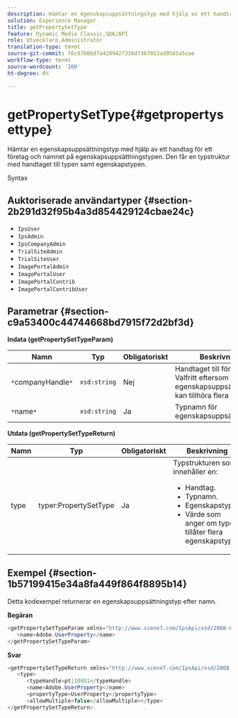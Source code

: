 ```yaml
---
description: Hämtar en egenskapsuppsättningstyp med hjälp av ett handtag för ett företag och namnet på egenskapsuppsättningstypen. Den får en typstruktur med handtaget till typen samt egenskapstypen.
solution: Experience Manager
title: getPropertySetType
feature: Dynamic Media Classic,SDK/API
role: Utvecklare,Administratör
translation-type: tm+mt
source-git-commit: f6c97606d7a4209427316d7367013ad9585a5cae
workflow-type: tm+mt
source-wordcount: '160'
ht-degree: 0%

---
```



# getPropertySetType{#getpropertysettype}

Hämtar en egenskapsuppsättningstyp med hjälp av ett handtag för ett företag och namnet på egenskapsuppsättningstypen. Den får en typstruktur med handtaget till typen samt egenskapstypen.

Syntax

## Auktoriserade användartyper {#section-2b291d32f95b4a3d854429124cbae24c}

* `IpsUser`
* `IpsAdmin`
* `IpsCompanyAdmin`
* `TrialSiteAdmin`
* `TrialSiteUser`
* `ImagePortalAdmin`
* `ImagePortalUser`
* `ImagePortalContrib`
* `ImagePortalContribUser`

## Parametrar {#section-c9a53400c44744668bd7915f72d2bf3d}

**Indata (getPropertySetTypeParam)**

| Namn | Typ | Obligatoriskt | Beskrivning |
|---|---|---|---|
| `*`companyHandle`*` | `xsd:string` | Nej | Handtaget till företaget. Valfritt eftersom en egenskapsuppsättningstyp kan tillhöra flera företag. |
| `*`name`*` | `xsd:string` | Ja | Typnamn för egenskapsuppsättning. |

**Utdata (getPropertySetTypeReturn)**

<table id="table_F2724F6B706C4F658AED99290E29F3E6"> 
 <thead> 
  <tr> 
   <th colname="col1" class="entry"> Namn </th> 
   <th colname="col2" class="entry"> Typ </th> 
   <th colname="col3" class="entry"> Obligatoriskt </th> 
   <th colname="col4" class="entry"> Beskrivning </th> 
  </tr> 
 </thead>
 <tbody> 
  <tr> 
   <td colname="col1"> <span class="codeph"> <span class="varname"> type</span> </span> </td> 
   <td colname="col2"> <span class="codeph"> typer:PropertySetType</span> </td> 
   <td colname="col3"> Ja </td> 
   <td colname="col4">Typstrukturen som innehåller en: 
    <ul id="ul_FC028882124D4CD6870A076CBFB80333"> 
     <li id="li_9F36539C51ED48EDBECCD6A07A4FDD4A">Handtag. </li> 
     <li id="li_6004406A0D1341648A714FF3C61E4004">Typnamn. </li> 
     <li id="li_29F6CA9D8B134ED3B10B6BDBB41BF607">Egenskapstyp. </li> 
     <li id="li_A2354354541A4F1AB7234F65F2B61A40">Värde som anger om typen tillåter flera egenskapstyper. </li> 
    </ul> </td> 
  </tr> 
 </tbody> 
</table>

## Exempel {#section-1b57199415e34a8fa449f864f8895b14}

Detta kodexempel returnerar en egenskapsuppsättningstyp efter namn.

**Begäran**

```java
<getPropertySetTypeParam xmlns="http://www.scene7.com/IpsApi/xsd/2008-01-15">
   <name>Adobe.UserProperty</name>
</getPropertySetTypeParam>
```

**Svar**

```java
<getPropertySetTypeReturn xmlns="http://www.scene7.com/IpsApi/xsd/2008-01-15">
   <type>
      <typeHandle>pt|10801</typeHandle>
      <name>Adobe.UserProperty</name>
      <propertyType>UserProperty</propertyType>
      <allowMultiple>false</allowMultiple></type>
</getPropertySetTypeReturn>
```

